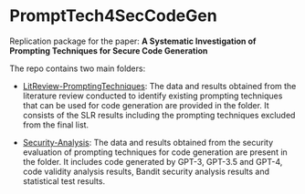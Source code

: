 # PromptTech4SecCodeGen

Replication package for the paper: **A Systematic Investigation of Prompting Techniques for Secure Code Generation**


The repo contains two main folders:



* [LitReview-PromptingTechniques](https://github.com/tuhh-softsec/PromptTech4SecCodeGen/tree/main/LitReview-PromptingTechniques): The data and results obtained from the literature review conducted to identify existing prompting techniques that can be used for code generation are provided in the folder. It consists of the SLR results including the prompting techniques excluded from the final list.



* [Security-Analysis](https://github.com/tuhh-softsec/PromptTech4SecCodeGen/tree/main/Security-Analysis): The data and results obtained from the security evaluation of prompting techniques for code generation are present in the folder. It includes code generated by GPT-3, GPT-3.5 and GPT-4, code validity analysis results, Bandit security analysis results and statistical test results.

